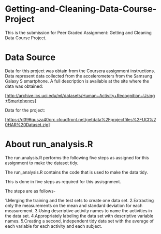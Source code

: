 # Getting-and-Cleaning-Data-Course-Project

This is the submission for Peer Graded Assignment: Getting and Cleaning Data Course Project.

# Data Source

Data for this project was obtain from the Coursera assignment instructions. Data represent data collected from the accelerometers from the Samsung Galaxy S smartphone. A full description is available at the site where the data was obtained:

[http://archive.ics.uci.edu/ml/datasets/Human+Activity+Recognition+Using+Smartphones]

Data for the project:

[https://d396qusza40orc.cloudfront.net/getdata%2Fprojectfiles%2FUCI%20HAR%20Dataset.zip]

# About run_analysis.R
The run.analysis.R performs the following five steps as assigned for this assignment to make the dataset tidy.

The run_analysis.R contains the code that is used to make the data tidy.

This is done in five steps as required for this assisgnment.

The steps are as follows-

1.Merging the training and the test sets to create one data set.
2.Extracting only the measurements on the mean and standard deviation for each measurement.
3.Using descriptive activity names to name the activities in the data set.
4.Appropriately labeling the data set with descriptive variable names.
5.Creating a second, independent tidy data set with the average of each variable for each activity and each subject.

